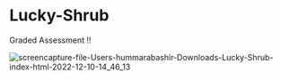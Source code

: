 # Lucky-Shrub

Graded Assessment !!

![screencapture-file-Users-hummarabashir-Downloads-Lucky-Shrub-index-html-2022-12-10-14_46_13](https://user-images.githubusercontent.com/56365809/206872755-8c9413c5-daae-4472-a418-7c34be8cdf41.png)
